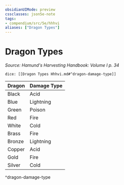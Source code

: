 ```yaml
---
obsidianUIMode: preview
cssclasses: json5e-note
tags:
- compendium/src/5e/hhhvi
aliases: ["Dragon Types"]
---
```

# Dragon Types
*Source: Hamund's Harvesting Handbook: Volume I p. 34* 

`dice: [[Dragon Types Hhhvi.md#^dragon-damage-type]]`

| Dragon | Damage Type |
|--------|-------------|
| Black | Acid |
| Blue | Lightning |
| Green | Poison |
| Red | Fire |
| White | Cold |
| Brass | Fire |
| Bronze | Lightning |
| Copper | Acid |
| Gold | Fire |
| Silver | Cold |
^dragon-damage-type